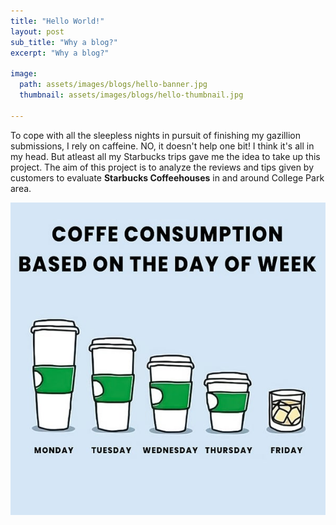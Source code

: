 ```yaml
---
title: "Hello World!"
layout: post
sub_title: "Why a blog?"
excerpt: "Why a blog?"

image: 
  path: assets/images/blogs/hello-banner.jpg
  thumbnail: assets/images/blogs/hello-thumbnail.jpg

---
```

To cope with all the sleepless nights in pursuit of finishing my gazillion submissions, I rely on caffeine. 
NO, it doesn't help one bit! I think it's all in my head. But atleast all my Starbucks trips gave me the idea to take up this project. The aim of this project is to analyze the reviews and tips given by customers to evaluate __Starbucks Coffeehouses__ in and around College Park area.

![starbucks-image](/assets/images/projects/starbucks.jpg)